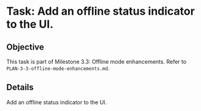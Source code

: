 # Task: Add an offline status indicator to the UI.

## Objective
This task is part of Milestone 3.3: Offline mode enhancements. Refer to `PLAN-3-3-offline-mode-enhancements.md`.

## Details
Add an offline status indicator to the UI.
